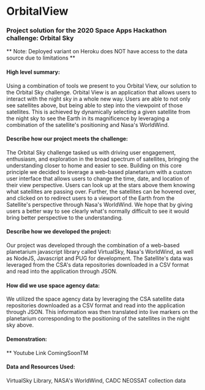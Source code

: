 # OrbitalView  
### Project solution for the 2020 Space Apps Hackathon challenge: Orbital Sky

** Note: Deployed variant on Heroku does NOT have access to the data source due to limitations **

#### High level summary:
Using a combination of tools we present to you Orbital View, our solution to the Orbital Sky challenge. Orbital View is an application that allows users to interact with the night sky in a whole new way. Users are able to not only see satellites above, but being able to step into the viewpoint of those satellites. This is achieved by dynamically selecting a given satellite from the night sky to see the Earth in its magnificence by leveraging a combination of the satellite's positioning and Nasa's WorldWind. 

#### Describe how our project meets the challenge:
The Orbital Sky challenge tasked us with driving user engagement, enthusiasm, and exploration in the broad spectrum of satellites, bringing the understanding closer to home and easier to see. Building on this core principle we decided to leverage a web-based planetarium with a custom user interface that allows users to change the time, date, and location of their view perspective. Users can look up at the stars above them knowing what satellites are passing over. Further, the satellites can be hovered over, and clicked on to redirect users to a viewport of the Earth from the Satellite's perspective through Nasa's WorldWind. We hope that by giving users a better way to see clearly what's normally difficult to see it would bring better perspective to the understanding.

#### Describe how we developed the project:
Our project was developed through the combination of a web-based planetarium javascript library called VirtualSky, Nasa's WorldWind, as well as NodeJS, Javascript and PUG for development. The Satellite's data was leveraged from the CSA's data repositories downloaded in a CSV format and read into the application through JSON.

#### How did we use space agency data:
We utilized the space agency data by leveraging the CSA satellite data repositories downloaded as a CSV format and read into the application through JSON. This information was then translated into live markers on the planetarium corresponding to the positioning of the satellites in the night sky above.

#### Demonstration:
** Youtube Link ComingSoonTM

#### Data and Resources Used:
VirtualSky Library, NASA's WorldWind, CADC NEOSSAT collection data
